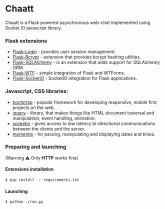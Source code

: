 # Chaatt

Chaatt is a Flask powered asynchronous web-chat implemented using Socket.IO javascript library.
### Flask extensions

* [Flask-Login] - provides user session management.
* [Flask-Bcrypt] - extension that provides bcrypt hashing utilities.
* [Flask-SQLAlchemy] - is an extension that adds support for SQLAlchemy ORM.
* [Flask-WTF] - simple integration of Flask and WTForms.
* [Flask-SocketIO] - SocketIO integration for Flask applications.

### Javascript, CSS libraries:

* [bootstrap] - popular framework for developing responsive, mobile first projects on the web.
* [jquery] - library, that makes things like HTML document traversal and manipulation, event handling, animation.
* [socketio] - gives access to low latency bi-directional communications between the clients and the server.
* [momentjs] - for parsing, manipulating and displaying dates and times.

### Preparing and launching
(Warning :warning: Only **HTTP** works fine)

#### Extensions installation
```sh
$ pip install -r requirements.txt
```
#### Launching
```sh
$ python ./run.py
```

[//]: # (link zone)
[Flask-Login]: <https://flask-login.readthedocs.io/en/latest>
[Flask-Bcrypt]: <https://flask-bcrypt.readthedocs.io>
[Flask-SQLAlchemy]: <flask-sqlalchemy.pocoo.org>
[Flask-WTF]: <https://flask-wtf.readthedocs.io>
[Flask-SocketIO]: <https://flask-socketio.readthedocs.io>
[bootstrap]: <getbootstrap.com>
[jquery]: <https://jquery.com>
[socketio]: <https://socket.io>
[momentjs]: <https://momentjs.com>
